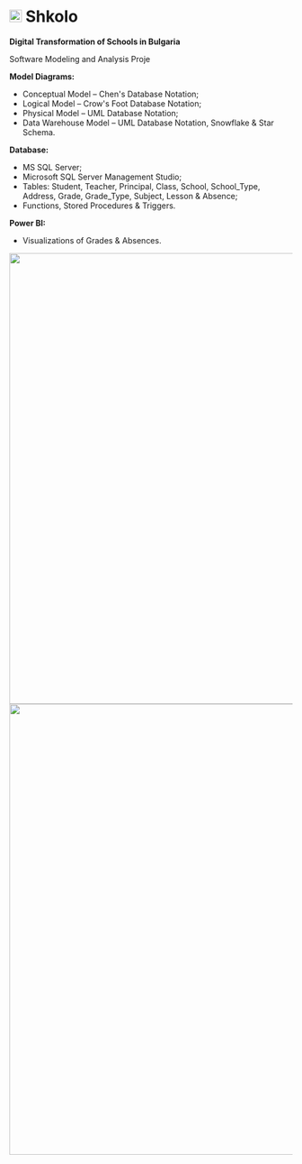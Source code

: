 # <img src="https://user-images.githubusercontent.com/83454633/201485914-d4915fe8-0286-4fa5-bfad-713e9a9a86d9.png" width="22"> Shkolo
**Digital Transformation of Schools in Bulgaria**

Software Modeling and Analysis Proje

**Model Diagrams:**

- Conceptual Model – Chen's Database Notation;
- Logical Model – Crow's Foot Database Notation;
- Physical Model – UML Database Notation;
- Data Warehouse Model – UML Database Notation, Snowflake & Star Schema.


**Database:**

- MS SQL Server;
- Microsoft SQL Server Management Studio;
- Tables: Student, Teacher, Principal, Class, School, School_Type, Address, Grade, Grade_Type, Subject, Lesson & Absence;
- Functions, Stored Procedures & Triggers.


**Power BI:**

- Visualizations of Grades & Absences.

<img src="https://user-images.githubusercontent.com/83454633/201486074-b8c8ee76-ad9b-46d1-9ffd-fc0ba6124ef7.jpg" width="800">

<img src="https://user-images.githubusercontent.com/83454633/201486245-0ac3c852-b144-4d28-bcee-dce804e541b4.jpg" width="800">
